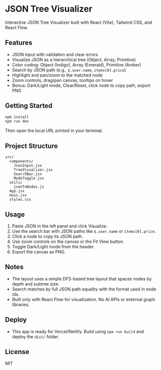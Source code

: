 # JSON Tree Visualizer

Interactive JSON Tree Visualizer built with React (Vite), Tailwind CSS, and React Flow.

## Features
- JSON input with validation and clear errors
- Visualize JSON as a hierarchical tree (Object, Array, Primitive)
- Color coding: Object (Indigo), Array (Emerald), Primitive (Amber)
- Search by JSON path (e.g., `$.user.name`, `items[0].price`)
- Highlight and pan/zoom to the matched node
- Zoom controls, drag/pan canvas, tooltips on hover
- Bonus: Dark/Light mode, Clear/Reset, click node to copy path, export PNG

## Getting Started
```bash
npm install
npm run dev
```
Then open the local URL printed in your terminal.

## Project Structure
```
src/
  components/
    JsonInput.jsx
    TreeVisualizer.jsx
    SearchBar.jsx
    ModeToggle.jsx
  utils/
    jsonToNodes.js
  App.jsx
  main.jsx
  styles.css
```

## Usage
1. Paste JSON in the left panel and click Visualize.
2. Use the search bar with JSON paths like `$.user.name` or `items[0].price`.
3. Click a node to copy its JSON path.
4. Use zoom controls on the canvas or the Fit View button.
5. Toggle Dark/Light mode from the header.
6. Export the canvas as PNG.

## Notes
- The layout uses a simple DFS-based tree layout that spaces nodes by depth and subtree size.
- Search matches by full JSON path equality with the format used in node ids.
- Built only with React Flow for visualization. No AI APIs or external graph libraries.

## Deploy
- This app is ready for Vercel/Netlify. Build using `npm run build` and deploy the `dist/` folder.

## License
MIT

